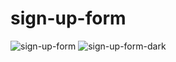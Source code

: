 # sign-up-form
![sign-up-form](https://github.com/stanciudrg/sign-up-form/assets/103588717/b37b3849-e0d5-4a42-a77d-88b67bf41c0c)
![sign-up-form-dark](https://github.com/stanciudrg/sign-up-form/assets/103588717/7602ea97-05f2-4446-9071-78ee644b66f9)
